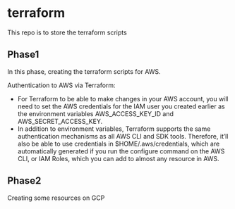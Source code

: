 # terraform
This repo is to store the terraform scripts

## Phase1

In this phase, creating the terraform scripts for AWS.

Authentication to AWS via Terraform:

- For Terraform to be able to make changes in your AWS account, you will need to set the AWS credentials for the IAM user you created earlier as the environment variables AWS_ACCESS_KEY_ID and AWS_SECRET_ACCESS_KEY.
- In addition to environment variables, Terraform supports the same authentication mechanisms as all AWS CLI and SDK tools. Therefore, it’ll also be able to use credentials in $HOME/.aws/credentials, which are automatically generated if you run the configure command on the AWS CLI, or IAM Roles, which you can add to almost any resource in AWS.

## Phase2

Creating some resources on GCP

